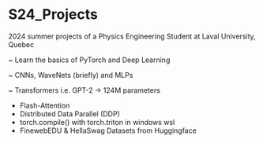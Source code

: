 # S24_Projects

2024 summer projects of a Physics Engineering Student at Laval University, Quebec

~ Learn the basics of PyTorch and Deep Learning

~ CNNs, WaveNets (briefly) and MLPs

~ Transformers i.e. GPT-2 -> 124M parameters
 - Flash-Attention
 - Distributed Data Parallel (DDP)
 - torch.compile() with torch.triton in windows wsl
 - FinewebEDU & HellaSwag Datasets from Huggingface

